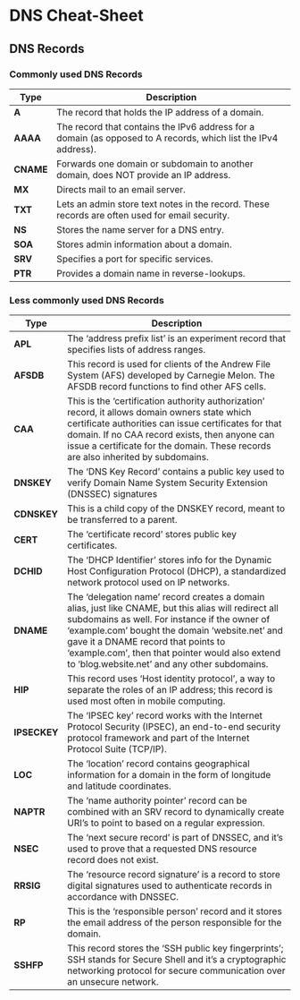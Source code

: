 # DNS Cheat-Sheet

## DNS Records

### Commonly used DNS Records

| Type |  Description |
| --- | --- |
| **A** | The record that holds the IP address of a domain. |
| **AAAA** | The record that contains the IPv6 address for a domain (as opposed to A records, which list the IPv4 address). |
| **CNAME** | Forwards one domain or subdomain to another domain, does NOT provide an IP address. |
| **MX** | Directs mail to an email server. |
| **TXT** | Lets an admin store text notes in the record. These records are often used for email security. |
| **NS** | Stores the name server for a DNS entry. |
| **SOA** | Stores admin information about a domain. |
| **SRV** | Specifies a port for specific services. |
| **PTR** | Provides a domain name in reverse-lookups. |

### Less commonly used DNS Records

| Type | Description |
| --- | --- |
| **APL** | The ‘address prefix list’ is an experiment record that specifies lists of address ranges. |
| **AFSDB** | This record is used for clients of the Andrew File System (AFS) developed by Carnegie Melon. The AFSDB record functions to find other AFS cells. |
| **CAA** | This is the ‘certification authority authorization’ record, it allows domain owners state which certificate authorities can issue certificates for that domain. If no CAA record exists, then anyone can issue a certificate for the domain. These records are also inherited by subdomains. |
| **DNSKEY** | The ‘DNS Key Record’ contains a public key used to verify Domain Name System Security Extension (DNSSEC) signatures |
| **CDNSKEY** | This is a child copy of the DNSKEY record, meant to be transferred to a parent. |
| **CERT** | The ‘certificate record’ stores public key certificates. |
| **DCHID** | The ‘DHCP Identifier’ stores info for the Dynamic Host Configuration Protocol (DHCP), a standardized network protocol used on IP networks. |
| **DNAME** | The ‘delegation name’ record creates a domain alias, just like CNAME, but this alias will redirect all subdomains as well. For instance if the owner of ‘example.com’ bought the domain ‘website.net’ and gave it a DNAME record that points to ‘example.com’, then that pointer would also extend to ‘blog.website.net’ and any other subdomains. |
| **HIP** | This record uses ‘Host identity protocol’, a way to separate the roles of an IP address; this record is used most often in mobile computing. |
| **IPSECKEY** | The ‘IPSEC key’ record works with the Internet Protocol Security (IPSEC), an end-to-end security protocol framework and part of the Internet Protocol Suite (TCP/IP). |
| **LOC** | The ‘location’ record contains geographical information for a domain in the form of longitude and latitude coordinates. |
| **NAPTR** | The ‘name authority pointer’ record can be combined with an SRV record to dynamically create URI’s to point to based on a regular expression. |
| **NSEC** | The ‘next secure record’ is part of DNSSEC, and it’s used to prove that a requested DNS resource record does not exist. |
| **RRSIG** | The ‘resource record signature’ is a record to store digital signatures used to authenticate records in accordance with DNSSEC. |
| **RP** | This is the ‘responsible person’ record and it stores the email address of the person responsible for the domain. |
| **SSHFP** | This record stores the ‘SSH public key fingerprints’; SSH stands for Secure Shell and it’s a cryptographic networking protocol for secure communication over an unsecure network. |